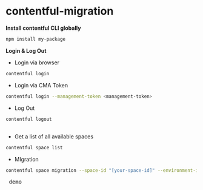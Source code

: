 # contentful-migration

**Install contentful CLI globally**

```bash
npm install my-package
```
**Login & Log Out**
- Login via browser
  
```bash
contentful login
```

- Login via CMA Token

```bash
contentful login --management-token <management-token>
```

- Log Out

```bash
contentful logout
```
##

- Get a list of all available spaces

```bash
contentful space list
```

- MIgration

```bash
contentful space migration --space-id "[your-space-id]" --environment-id "[your-space-environment]" migration/demo.js -y
```



<pre> demo </pre>



